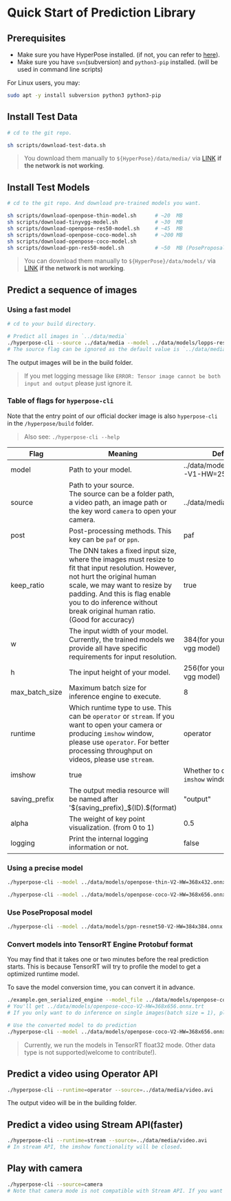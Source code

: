 # Quick Start of Prediction Library

## Prerequisites

* Make sure you have HyperPose installed. (if not, you can refer to [here](../install/prediction.md)).
* Make sure you have `svn`(subversion) and `python3-pip` installed. (will be used in command line scripts)

For Linux users, you may:

```bash
sudo apt -y install subversion python3 python3-pip
```

## Install Test Data

```bash
# cd to the git repo.

sh scripts/download-test-data.sh
```

> You download them manually to `${HyperPose}/data/media/` via [LINK](https://github.com/CMU-Perceptual-Computing-Lab/openpose/tree/master/examples/media) **if the network is not working**.

## Install Test Models

```bash
# cd to the git repo. And download pre-trained models you want. 

sh scripts/download-openpose-thin-model.sh      # ~20  MB
sh scripts/download-tinyvgg-model.sh            # ~30  MB
sh scripts/download-openpose-res50-model.sh     # ~45  MB
sh scripts/download-openpose-coco-model.sh      # ~200 MB
sh scripts/download-openpose-coco-model.sh
sh scripts/download-ppn-res50-model.sh          # ~50  MB (PoseProposal Algorithm)
```

> You can download them manually to `${HyperPose}/data/models/` via [LINK](https://drive.google.com/drive/folders/1w9EjMkrjxOmMw3Rf6fXXkiv_ge7M99jR?usp=sharing) **if the network is not working**.

## Predict a sequence of images

### Using a fast model

```bash
# cd to your build directory.

# Predict all images in `../data/media`
./hyperpose-cli --source ../data/media --model ../data/models/lopps-resnet50-V2-HW=368x432.onnx --w 368 --h 432
# The source flag can be ignored as the default value is `../data/media`.
```

The output images will be in the build folder.

> If you met logging message like `ERROR: Tensor image cannot be both input and output` please just ignore it. 

### Table of flags for `hyperpose-cli`

Note that the entry point of our official docker image is also `hyperpose-cli` in the `/hyperpose/build` folder.

> Also see: `./hyperpose-cli --help`

| Flag           | Meaning                                                      | Default                                  |
| -------------- | ------------------------------------------------------------ | ---------------------------------------- |
| model          | Path to your model.                                          | ../data/models/TinyVGG-V1-HW=256x384.uff |
| source         | Path to your source. <br />The source can be a folder path, a video path, an image path or the key word `camera` to open your camera. | ../data/media/video.avi                  |
| post           | Post-processing methods. This key can be `paf` or `ppn`.     | paf                                      |
| keep_ratio     | The DNN takes a fixed input size, where the images must resize to fit that input resolution. However, not hurt the original human scale, we may want to resize by padding. And this is flag enable you to do inference without break original human ratio. (Good for accuracy) | true                                     |
| w              | The input width of your model. Currently, the trained models we provide all have specific requirements for input resolution. | 384(for your the tiny-vgg model)         |
| h              | The input height of your model.                              | 256(for your the tiny-vgg model)         |
| max_batch_size | Maximum batch size for inference engine to execute.          | 8                                        |
| runtime        | Which runtime type to use. This can be `operator` or `stream`. If you want to open your camera or producing `imshow` window, please use `operator`. For better processing throughput on videos, please use `stream`. | operator                                 |
| imshow         | true                                                         | Whether to open an `imshow` window.      |
| saving_prefix  | The output media resource will be named after '$(saving_prefix)_$(ID).$(format) | "output"                                 |
| alpha          | The weight of key point visualization. (from 0 to 1)         | 0.5   
| logging        | Print the internal logging information or not.               | false                                    |

### Using a precise model

```bash
./hyperpose-cli --model ../data/models/openpose-thin-V2-HW=368x432.onnx --w 432 --h 368 

./hyperpose-cli --model ../data/models/openpose-coco-V2-HW=368x656.onnx --w 656 --h 368 
```

### Use PoseProposal model

```bash
./hyperpose-cli --model ../data/models/ppn-resnet50-V2-HW=384x384.onnx --w 384 --h 384 --post=ppn
```

### Convert models into TensorRT Engine Protobuf format

You may find that it takes one or two minutes before the real prediction starts. This is because TensorRT will try to profile the model to get a optimized runtime model. 

To save the model conversion time, you can convert it in advance.

```bash
./example.gen_serialized_engine --model_file ../data/models/openpose-coco-V2-HW=368x656.onnx --input_width 656 --input_height 368 --max_batch_size 20
# You'll get ../data/models/openpose-coco-V2-HW=368x656.onnx.trt
# If you only want to do inference on single images(batch size = 1), please use `--max_batch_size 1` and this will improve the engine's performance.

# Use the converted model to do prediction
./hyperpose-cli --model ../data/models/openpose-coco-V2-HW=368x656.onnx.trt --w 656 --h 368
```

> Currently, we run the models in TensorRT float32 mode. Other data type is not supported(welcome to contribute!).

## Predict a video using Operator API

```bash
./hyperpose-cli --runtime=operator --source=../data/media/video.avi
```

The output video will be in the building folder.

## Predict a video using Stream API(faster)

```bash
./hyperpose-cli --runtime=stream --source=../data/media/video.avi
# In stream API, the imshow functionality will be closed.
```

## Play with camera

```bash
./hyperpose-cli --source=camera
# Note that camera mode is not compatible with Stream API. If you want to do inference on your camera in real time, the Operator API is designed for it.
```

